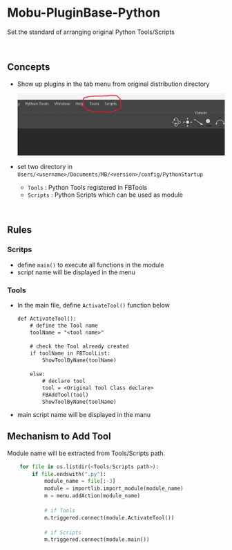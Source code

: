 # Mobu-PluginBase-Python
Set the standard of arranging original Python Tools/Scripts

<br>

## Concepts
- Show up plugins in the tab menu from original distribution directory

    ![alt text](image-1.png)

- set two directory in `Users/<username>/Documents/MB/<version>/config/PythonStartup`

    - `Tools`   : Python Tools registered in FBTools
    - `Scripts` : Python Scripts which can be used as module
<br>

## Rules
### Scritps
- define `main()` to execute all functions in the module
- script name will be displayed in the menu 


### Tools
- In the main file, define `ActivateTool()` function below  

    ```
    def ActivateTool():
        # define the Tool name 
        toolName = "<tool name>"

        # check the Tool already created
        if toolName in FBToolList:
            ShowToolByName(toolName)
    
        else:
            # declare tool
            tool = <Original Tool Class declare>
            FBAddTool(tool)
            ShowToolByName(toolName)
    ```

- main script name will be displayed in the manu

## Mechanism to Add Tool
Module name will be extracted from Tools/Scripts path. 

```python
    for file in os.listdir(<Tools/Scripts path>):
        if file.endswith(".py"):
            module_name = file[:-3]
            module = importlib.import_module(module_name)
            m = menu.addAction(module_name)

            # if Tools
            m.triggered.connect(module.ActivateTool())

            # if Scripts
            m.triggered.connect(module.main())

```
    